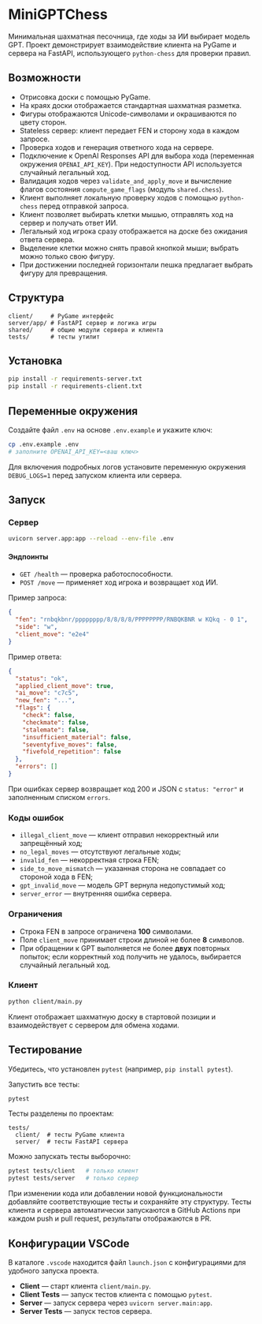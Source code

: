 # MiniGPTChess

Минимальная шахматная песочница, где ходы за ИИ выбирает модель GPT. Проект демонстрирует взаимодействие клиента на PyGame и сервера на FastAPI, использующего `python-chess` для проверки правил.

## Возможности

- Отрисовка доски с помощью PyGame.
- На краях доски отображается стандартная шахматная разметка.
- Фигуры отображаются Unicode-символами и окрашиваются по цвету сторон.
- Stateless сервер: клиент передает FEN и сторону хода в каждом запросе.
- Проверка ходов и генерация ответного хода на сервере.
- Подключение к OpenAI Responses API для выбора хода (переменная окружения `OPENAI_API_KEY`). При недоступности API используется случайный легальный ход.
- Валидация ходов через `validate_and_apply_move` и вычисление флагов состояния `compute_game_flags` (модуль `shared.chess`).
- Клиент выполняет локальную проверку ходов с помощью `python-chess` перед отправкой запроса.
- Клиент позволяет выбирать клетки мышью, отправлять ход на сервер и получать ответ ИИ.
- Легальный ход игрока сразу отображается на доске без ожидания ответа сервера.
- Выделение клетки можно снять правой кнопкой мыши; выбрать можно только свою фигуру.
- При достижении последней горизонтали пешка предлагает выбрать фигуру для превращения.

## Структура

```
client/     # PyGame интерфейс
server/app/ # FastAPI сервер и логика игры
shared/     # общие модули сервера и клиента
tests/      # тесты утилит
```

## Установка

```bash
pip install -r requirements-server.txt
pip install -r requirements-client.txt
```

## Переменные окружения

Создайте файл `.env` на основе `.env.example` и укажите ключ:

```bash
cp .env.example .env
# заполните OPENAI_API_KEY=<ваш ключ>
```

Для включения подробных логов установите переменную окружения
`DEBUG_LOGS=1` перед запуском клиента или сервера.

## Запуск

### Сервер

```bash
uvicorn server.app:app --reload --env-file .env
```

#### Эндпоинты

- `GET /health` — проверка работоспособности.
- `POST /move` — применяет ход игрока и возвращает ход ИИ.

Пример запроса:

```json
{
  "fen": "rnbqkbnr/pppppppp/8/8/8/8/PPPPPPPP/RNBQKBNR w KQkq - 0 1",
  "side": "w",
  "client_move": "e2e4"
}
```

Пример ответа:

```json
{
  "status": "ok",
  "applied_client_move": true,
  "ai_move": "c7c5",
  "new_fen": "...",
  "flags": {
    "check": false,
    "checkmate": false,
    "stalemate": false,
    "insufficient_material": false,
    "seventyfive_moves": false,
    "fivefold_repetition": false
  },
  "errors": []
}
```

При ошибках сервер возвращает код 200 и JSON с `status: "error"` и
заполненным списком `errors`.

### Коды ошибок

- `illegal_client_move` — клиент отправил некорректный или запрещённый ход;
- `no_legal_moves` — отсутствуют легальные ходы;
- `invalid_fen` — некорректная строка FEN;
- `side_to_move_mismatch` — указанная сторона не совпадает со стороной хода в FEN;
- `gpt_invalid_move` — модель GPT вернула недопустимый ход;
- `server_error` — внутренняя ошибка сервера.

### Ограничения

- Строка FEN в запросе ограничена **100** символами.
- Поле `client_move` принимает строки длиной не более **8** символов.
- При обращении к GPT выполняется не более **двух** повторных попыток; если
  корректный ход получить не удалось, выбирается случайный легальный ход.

### Клиент

```bash
python client/main.py
```

Клиент отображает шахматную доску в стартовой позиции и взаимодействует с сервером для обмена ходами.

## Тестирование

Убедитесь, что установлен `pytest` (например, `pip install pytest`).

Запустить все тесты:

```bash
pytest
```

Тесты разделены по проектам:

```text
tests/
  client/  # тесты PyGame клиента
  server/  # тесты FastAPI сервера
```

Можно запускать тесты выборочно:

```bash
pytest tests/client   # только клиент
pytest tests/server   # только сервер
```

При изменении кода или добавлении новой функциональности добавляйте соответствующие тесты и сохраняйте эту структуру.
Тесты клиента и сервера автоматически запускаются в GitHub Actions при каждом push и pull request, результаты отображаются в PR.

## Конфигурации VSCode

В каталоге `.vscode` находится файл `launch.json` с конфигурациями для удобного запуска проекта.

- **Client** — старт клиента `client/main.py`.
- **Client Tests** — запуск тестов клиента с помощью `pytest`.
- **Server** — запуск сервера через `uvicorn server.main:app`.
- **Server Tests** — запуск тестов сервера.
